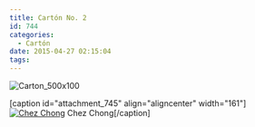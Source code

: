 ```yaml
---
title: Cartón No. 2
id: 744
categories:
  - Cartón
date: 2015-04-27 02:15:04
tags:
---
```


![Carton_500x100](http://www.laredsemanario.com/wp-content/uploads/2015/04/Carton_500x100.png)

[caption id="attachment_745" align="aligncenter" width="161"][![Chez Chong](http://www.laredsemanario.com/wp-content/uploads/2015/04/41-ct1-chezchong-161x300.jpg)](http://www.laredsemanario.com/wp-content/uploads/2015/04/41-ct1-chezchong.jpg) Chez Chong[/caption]